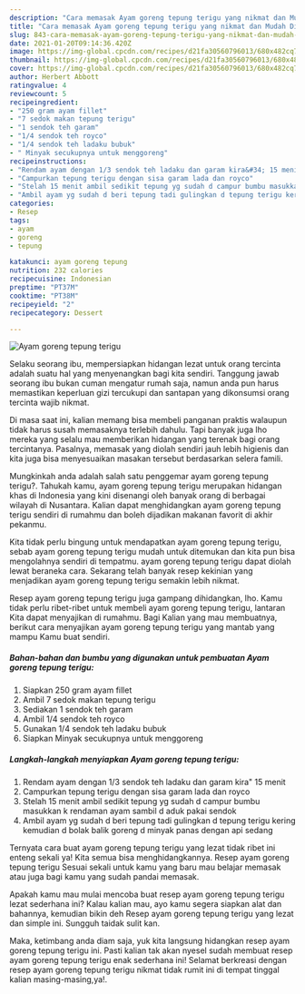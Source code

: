 ```yaml
---
description: "Cara memasak Ayam goreng tepung terigu yang nikmat dan Mudah Dibuat"
title: "Cara memasak Ayam goreng tepung terigu yang nikmat dan Mudah Dibuat"
slug: 843-cara-memasak-ayam-goreng-tepung-terigu-yang-nikmat-dan-mudah-dibuat
date: 2021-01-20T09:14:36.420Z
image: https://img-global.cpcdn.com/recipes/d21fa30560796013/680x482cq70/ayam-goreng-tepung-terigu-foto-resep-utama.jpg
thumbnail: https://img-global.cpcdn.com/recipes/d21fa30560796013/680x482cq70/ayam-goreng-tepung-terigu-foto-resep-utama.jpg
cover: https://img-global.cpcdn.com/recipes/d21fa30560796013/680x482cq70/ayam-goreng-tepung-terigu-foto-resep-utama.jpg
author: Herbert Abbott
ratingvalue: 4
reviewcount: 5
recipeingredient:
- "250 gram ayam fillet"
- "7 sedok makan tepung terigu"
- "1 sendok teh garam"
- "1/4 sendok teh royco"
- "1/4 sendok teh ladaku bubuk"
- " Minyak secukupnya untuk menggoreng"
recipeinstructions:
- "Rendam ayam dengan 1/3 sendok teh ladaku dan garam kira&#34; 15 menit"
- "Campurkan tepung terigu dengan sisa garam lada dan royco"
- "Stelah 15 menit ambil sedikit tepung yg sudah d campur bumbu masukkan k rendaman ayam sambil d aduk pakai sendok"
- "Ambil ayam yg sudah d beri tepung tadi gulingkan d tepung terigu kering kemudian d bolak balik goreng d minyak panas dengan api sedang"
categories:
- Resep
tags:
- ayam
- goreng
- tepung

katakunci: ayam goreng tepung 
nutrition: 232 calories
recipecuisine: Indonesian
preptime: "PT37M"
cooktime: "PT38M"
recipeyield: "2"
recipecategory: Dessert

---
```



![Ayam goreng tepung terigu](https://img-global.cpcdn.com/recipes/d21fa30560796013/680x482cq70/ayam-goreng-tepung-terigu-foto-resep-utama.jpg)

Selaku seorang ibu, mempersiapkan hidangan lezat untuk orang tercinta adalah suatu hal yang menyenangkan bagi kita sendiri. Tanggung jawab seorang ibu bukan cuman mengatur rumah saja, namun anda pun harus memastikan keperluan gizi tercukupi dan santapan yang dikonsumsi orang tercinta wajib nikmat.

Di masa  saat ini, kalian memang bisa membeli panganan praktis walaupun tidak harus susah memasaknya terlebih dahulu. Tapi banyak juga lho mereka yang selalu mau memberikan hidangan yang terenak bagi orang tercintanya. Pasalnya, memasak yang diolah sendiri jauh lebih higienis dan kita juga bisa menyesuaikan masakan tersebut berdasarkan selera famili. 



Mungkinkah anda adalah salah satu penggemar ayam goreng tepung terigu?. Tahukah kamu, ayam goreng tepung terigu merupakan hidangan khas di Indonesia yang kini disenangi oleh banyak orang di berbagai wilayah di Nusantara. Kalian dapat menghidangkan ayam goreng tepung terigu sendiri di rumahmu dan boleh dijadikan makanan favorit di akhir pekanmu.

Kita tidak perlu bingung untuk mendapatkan ayam goreng tepung terigu, sebab ayam goreng tepung terigu mudah untuk ditemukan dan kita pun bisa mengolahnya sendiri di tempatmu. ayam goreng tepung terigu dapat diolah lewat beraneka cara. Sekarang telah banyak resep kekinian yang menjadikan ayam goreng tepung terigu semakin lebih nikmat.

Resep ayam goreng tepung terigu juga gampang dihidangkan, lho. Kamu tidak perlu ribet-ribet untuk membeli ayam goreng tepung terigu, lantaran Kita dapat menyajikan di rumahmu. Bagi Kalian yang mau membuatnya, berikut cara menyajikan ayam goreng tepung terigu yang mantab yang mampu Kamu buat sendiri.

<!--inarticleads1-->

##### Bahan-bahan dan bumbu yang digunakan untuk pembuatan Ayam goreng tepung terigu:

1. Siapkan 250 gram ayam fillet
1. Ambil 7 sedok makan tepung terigu
1. Sediakan 1 sendok teh garam
1. Ambil 1/4 sendok teh royco
1. Gunakan 1/4 sendok teh ladaku bubuk
1. Siapkan  Minyak secukupnya untuk menggoreng




<!--inarticleads2-->

##### Langkah-langkah menyiapkan Ayam goreng tepung terigu:

1. Rendam ayam dengan 1/3 sendok teh ladaku dan garam kira&#34; 15 menit
1. Campurkan tepung terigu dengan sisa garam lada dan royco
1. Stelah 15 menit ambil sedikit tepung yg sudah d campur bumbu masukkan k rendaman ayam sambil d aduk pakai sendok
1. Ambil ayam yg sudah d beri tepung tadi gulingkan d tepung terigu kering kemudian d bolak balik goreng d minyak panas dengan api sedang




Ternyata cara buat ayam goreng tepung terigu yang lezat tidak ribet ini enteng sekali ya! Kita semua bisa menghidangkannya. Resep ayam goreng tepung terigu Sesuai sekali untuk kamu yang baru mau belajar memasak atau juga bagi kamu yang sudah pandai memasak.

Apakah kamu mau mulai mencoba buat resep ayam goreng tepung terigu lezat sederhana ini? Kalau kalian mau, ayo kamu segera siapkan alat dan bahannya, kemudian bikin deh Resep ayam goreng tepung terigu yang lezat dan simple ini. Sungguh taidak sulit kan. 

Maka, ketimbang anda diam saja, yuk kita langsung hidangkan resep ayam goreng tepung terigu ini. Pasti kalian tak akan nyesel sudah membuat resep ayam goreng tepung terigu enak sederhana ini! Selamat berkreasi dengan resep ayam goreng tepung terigu nikmat tidak rumit ini di tempat tinggal kalian masing-masing,ya!.

